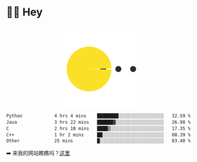 
# 👋🏻 Hey
<div align="center">
	<br>
	<img src="https://raw.githubusercontent.com/Aniket965/Aniket965/master/pacman.svg?sanitize=true" width="200" height="200">
	<br>
</div>

<!--START_SECTION:waka-->

```txt
Python            4 hrs 4 mins    ████████░░░░░░░░░░░░░░░░░   32.59 %
Java              3 hrs 22 mins   ██████▓░░░░░░░░░░░░░░░░░░   26.98 %
C                 2 hrs 10 mins   ████▒░░░░░░░░░░░░░░░░░░░░   17.35 %
C++               1 hr 2 mins     ██░░░░░░░░░░░░░░░░░░░░░░░   08.39 %
Other             25 mins         █░░░░░░░░░░░░░░░░░░░░░░░░   03.40 %
```

<!--END_SECTION:waka-->

 ➡️  来我的网站瞧瞧吗？[这里](https://www.shaolongfei.com)
